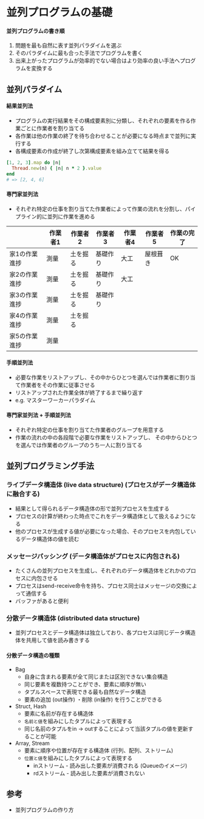 # 並列プログラムの基礎
#### 並列プログラムの書き順
1. 問題を最も自然に表す並列パラダイムを選ぶ
2. そのパラダイムに最も合った手法でプログラムを書く
3. 出来上がったプログラムが効率的でない場合はより効率の良い手法へプログラムを変換する

## 並列パラダイム
#### 結果並列法
- プログラムの実行結果をその構成要素別に分類し、それぞれの要素を作る作業ごとに作業者を割り当てる
- 各作業は他の作業の終了を待ち合わせることが必要になる時点まで並列に実行する
- 各構成要素の作成が終了し次第構成要素を組み立てて結果を得る

```ruby
[1, 2, 3].map do |n|
  Thread.new(n) { |n| n * 2 }.value
end
# => [2, 4, 6]
```

#### 専門家並列法
- それぞれ特定の仕事を割り当てた作業者によって作業の流れを分割し、パイプライン的に並列に作業を進める

|               | 作業者1 | 作業者2  | 作業者3  | 作業者4 | 作業者5  | 作業の完了 |
| -             | -       | -        | -        | -       | -        | -          |
| 家1の作業進捗 | 測量    | 土を掘る | 基礎作り | 大工    | 屋根葺き | OK         |
| 家2の作業進捗 | 測量    | 土を掘る | 基礎作り | 大工    |          |            |
| 家3の作業進捗 | 測量    | 土を掘る | 基礎作り |         |          |            |
| 家4の作業進捗 | 測量    | 土を掘る |          |         |          |            |
| 家5の作業進捗 | 測量    |          |          |         |          |            |

#### 手順並列法
- 必要な作業をリストアップし、その中からひとつを選んでは作業者に割り当て作業者をその作業に従事させる
- リストアップされた作業全体が終了するまで繰り返す
- e.g. マスターワーカーパラダイム

#### 専門家並列法 + 手順並列法
- それぞれ特定の仕事を割り当てた作業者のグループを用意する
- 作業の流れの中の各段階で必要な作業をリストアップし、
  その中からひとつを選んでは作業者のグループのうち一人に割り当てる

## 並列プログラミング手法
### ライブデータ構造体 (live data structure) (プロセスがデータ構造体に融合する)
- 結果として得られるデータ構造体の形で並列プロセスを生成する
- プロセスの計算が終わった時点でこれをデータ構造体として扱えるようになる
- 他のプロセスが生成する値が必要になった場合、そのプロセスを内包しているデータ構造体の値を読む

### メッセージパッシング (データ構造体がプロセスに内包される)
- たくさんの並列プロセスを生成し、それぞれのデータ構造体をどれかのプロセスに内包させる
- プロセスはsend-receive命令を持ち、プロセス同士はメッセージの交換によって通信する
- バッファがあると便利

### 分散データ構造体 (distributed data structure)
- 並列プロセスとデータ構造体は独立しており、各プロセスは同じデータ構造体を共用して値を読み書きする

#### 分散データ構造の種類
- Bag
  - 自身に含まれる要素が全て同じまたは区別できない集合構造
  - 同じ要素を複数持つことができ、要素に順序が無い
  - タプルスペースで表現できる最も自然なデータ構造
  - 要素の追加 (out操作) ・削除 (in操作) を行うことができる
- Struct, Hash
  - 要素に名前が存在する構造体
  - `名前と値`を組みにしたタプルによって表現する
  - 同じ名前のタプルをin -> outすることによって当該タプルの値を更新することが可能
- Array, Stream
  - 要素に順序や位置が存在する構造体 (行列、配列、ストリーム)
  - `位置と値`を組みにしたタプルによって表現する
    - inストリーム - 読み出した要素が消費される (Queueのイメージ)
    - rdストリーム - 読み出した要素が消費されない

## 参考
- 並列プログラムの作り方
